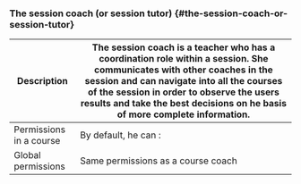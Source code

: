 ### The session coach (or session tutor) {#the-session-coach-or-session-tutor}

| Description | The session coach is a teacher who has a coordination role within a session. She communicates with other coaches in the session and can navigate into all the courses of the session in order to observe the users results and take the best decisions on he basis of more complete information. |
| --- | --- |
| Permissions in a course | By default, he can : |
| Global permissions | Same permissions as a course coach |